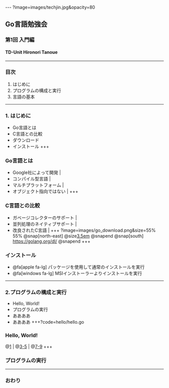 --- ?image=images/techjin.jpg&opacity=80
## Go言語勉強会
### 第1回 入門編
#### TD-Unit Hironori Tanoue
---
### 目次
1. はじめに
2. プログラムの構成と実行
3. 言語の基本
---
### 1. はじめに
- Go言語とは
- C言語との比較
- ダウンロード
- インストール
+++
### Go言語とは
- Google社によって開発 |
- コンパイル型言語 |
- マルチプラットフォーム |
- オブジェクト指向ではない |
+++
### C言語との比較
- ガベージコレクターのサポート |
- 並列処理のネイティブサポート |
- 改良されたC言語 |
+++ ?image=images/go_download.png&size=55% 55%
@snap[north-east]
@size[3.5em](ダウンロード)
@snapend
@snap[south]
https://golang.org/dl/
@snapend
+++
### インストール
- @fa[apple fa-lg] パッケージを使用して通常のインストールを実行
- @fa[windows fa-lg] MSIインストーラーよりインストールを実行
---
### 2.プログラムの構成と実行
- Hello, World!
- プログラムの実行
- ああああ
- ああああ
+++?code=hello/hello.go
### Hello, World!
@[1](Goでは何らかのパッケージに属する必要がある) |
@[3-5](プログラムで使用するパッケージを指定) |
@[7-9](メイン処理はmain関数で定義)
+++
### プログラムの実行

---
### おわり
